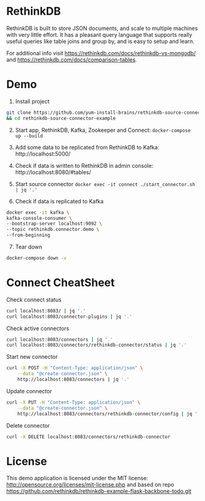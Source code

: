 # RethinkDB
RethinkDB is built to store JSON documents, and scale to multiple machines with very little effort. 
It has a pleasant query language that supports really useful queries like table joins and group by, 
and is easy to setup and learn.

For additional info visit https://rethinkdb.com/docs/rethinkdb-vs-mongodb/ and https://rethinkdb.com/docs/comparison-tables.

# Demo
1. Install project
```bash
git clone https://github.com/yum-install-brains/rethinkdb-source-connector-example.git \
&& cd rethinkdb-source-connector-example 
```

2. Start app, RethinkDB, Kafka, Zookeeper and Connect: `docker-compose up --build`

3. Add some data to be replicated from RethinkDB to Kafka: http://localhost:5000/

4. Check if data is written to RethinkDB in admin console: http://localhost:8080/#tables/

5. Start source connector `docker exec -it connect ./start_connector.sh | jq '.'`

6. Check if data is replicated to Kafka
```bash
docker exec -it kafka \
kafka-console-consumer \
--bootstrap-server localhost:9092 \
--topic rethinkdb.connector.demo \
--from-beginning 
```

7. Tear down
```bash
docker-compose down -v
```

# Connect CheatSheet
Check connect status
```bash
curl localhost:8083/ | jq '.'
curl localhost:8083/connector-plugins | jq '.'
```

Check active connectors
```bash
curl localhost:8083/connectors | jq '.'
curl localhost:8083/connectors/rethinkdb-connector/status | jq '.'
```

Start new connector
```bash
curl -X POST -H "Content-Type: application/json" \
    --data "@create-connector.json" \
    http://localhost:8083/connectors | jq '.'
```

Update connector
```bash
curl -X PUT -H "Content-Type: application/json" \
    --data "@create-connector.json" \
    http://localhost:8083/connectors/rethinkdb-connector/config | jq '.'
```

Delete connector
```bash
curl -X DELETE localhost:8083/connectors/rethinkdb-connector
```


# License #
This demo application is licensed under the MIT license: <http://opensource.org/licenses/mit-license.php> 
and based on repo https://github.com/rethinkdb/rethinkdb-example-flask-backbone-todo.git
